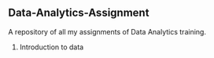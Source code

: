 ## Data-Analytics-Assignment
A repository of all my assignments of Data Analytics training.
1. Introduction to data
